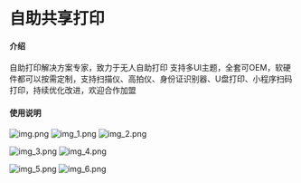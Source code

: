 # 自助共享打印

#### 介绍
自助打印解决方案专家，致力于无人自助打印
支持多UI主题，全套可OEM，软硬件都可以按需定制，支持扫描仪、高拍仪、身份证识别器、U盘打印、小程序扫码打印，持续优化改进，欢迎合作加盟

#### 使用说明

![img.png](img.png)
![img_1.png](img_1.png)
![img_2.png](img_2.png)

![img_3.png](img_3.png)
![img_4.png](img_4.png)

![img_5.png](img_5.png)
![img_6.png](img_6.png)
